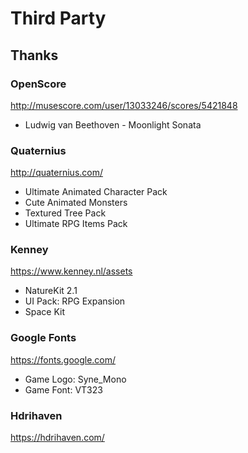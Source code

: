 # Third Party

## Thanks

### OpenScore
http://musescore.com/user/13033246/scores/5421848
* Ludwig van Beethoven - Moonlight Sonata

### Quaternius
http://quaternius.com/
* Ultimate Animated Character Pack
* Cute Animated Monsters
* Textured Tree Pack
* Ultimate RPG Items Pack

### Kenney
https://www.kenney.nl/assets
* NatureKit 2.1
* UI Pack: RPG Expansion
* Space Kit

### Google Fonts  
https://fonts.google.com/
* Game Logo: Syne_Mono
* Game Font: VT323

### Hdrihaven
https://hdrihaven.com/

